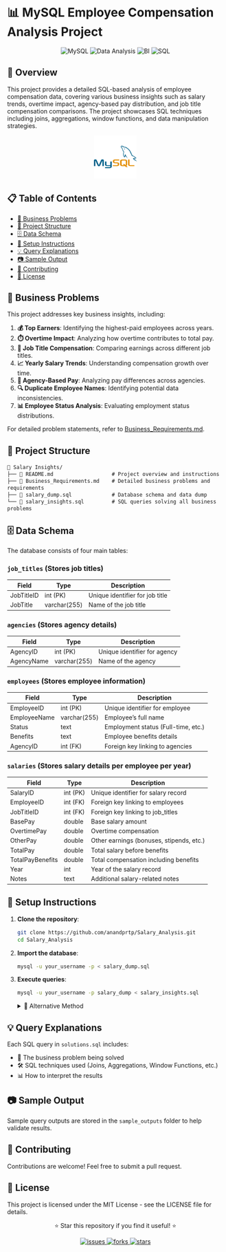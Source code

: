 # 📊 MySQL Employee Compensation Analysis Project

<div align="center">
  <img src="https://img.shields.io/badge/MySQL-4479A1?style=for-the-badge&logo=mysql&logoColor=white" alt="MySQL"/>
  <img src="https://img.shields.io/badge/Data%20Analysis-28A745?style=for-the-badge" alt="Data Analysis"/>
  <img src="https://img.shields.io/badge/Business%20Intelligence-0066B1?style=for-the-badge" alt="BI"/>
  <img src="https://img.shields.io/badge/SQL-F29111?style=for-the-badge" alt="SQL"/>
</div>

## 🌟 Overview
This project provides a detailed SQL-based analysis of employee compensation data, covering various business insights such as salary trends, overtime impact, agency-based pay distribution, and job title compensation comparisons. The project showcases SQL techniques including joins, aggregations, window functions, and data manipulation strategies.

<div align="center">
  <img src="https://raw.githubusercontent.com/devicons/devicon/master/icons/mysql/mysql-original-wordmark.svg" alt="mysql" width="100" height="100"/>
</div>

## 📋 Table of Contents
- [🎯 Business Problems](#-business-problems)
- [📁 Project Structure](#-project-structure)
- [🗄️ Data Schema](#️-data-schema)
- [🚀 Setup Instructions](#-setup-instructions)
- [💡 Query Explanations](#-query-explanations)
- [📷 Sample Output](#-sample-output)
- [🤝 Contributing](#-contributing)
- [📜 License](#-license)

## 🎯 Business Problems
This project addresses key business insights, including:

1. **💰 Top Earners**: Identifying the highest-paid employees across years.
2. **⏱️ Overtime Impact**: Analyzing how overtime contributes to total pay.
3. **👔 Job Title Compensation**: Comparing earnings across different job titles.
4. **📈 Yearly Salary Trends**: Understanding compensation growth over time.
5. **🏢 Agency-Based Pay**: Analyzing pay differences across agencies.
6. **🔍 Duplicate Employee Names**: Identifying potential data inconsistencies.
7. **📊 Employee Status Analysis**: Evaluating employment status distributions.

For detailed problem statements, refer to [Business_Requirements.md](Business_Requirements.md).

## 📁 Project Structure
```
📂 Salary Insights/
├── 📄 README.md                   # Project overview and instructions
├── 📄 Business_Requirements.md    # Detailed business problems and requirements
├── 📄 salary_dump.sql             # Database schema and data dump
└── 📄 salary_insights.sql         # SQL queries solving all business problems
```

## 🗄️ Data Schema
The database consists of four main tables:

### **`job_titles`** (Stores job titles)
| Field       | Type         | Description                   |
|------------|--------------|--------------------------------|
| JobTitleID | int (PK)     | Unique identifier for job title |
| JobTitle   | varchar(255) | Name of the job title         |

### **`agencies`** (Stores agency details)
| Field      | Type         | Description                    |
|-----------|--------------|--------------------------------|
| AgencyID  | int (PK)     | Unique identifier for agency  |
| AgencyName| varchar(255) | Name of the agency            |

### **`employees`** (Stores employee information)
| Field        | Type         | Description                          |
|-------------|--------------|--------------------------------------|
| EmployeeID  | int (PK)     | Unique identifier for employee      |
| EmployeeName| varchar(255) | Employee’s full name                |
| Status      | text         | Employment status (Full-time, etc.) |
| Benefits    | text         | Employee benefits details           |
| AgencyID    | int (FK)     | Foreign key linking to agencies     |

### **`salaries`** (Stores salary details per employee per year)
| Field            | Type   | Description                               |
|----------------|--------|-------------------------------------------|
| SalaryID       | int (PK) | Unique identifier for salary record      |
| EmployeeID     | int (FK) | Foreign key linking to employees        |
| JobTitleID     | int (FK) | Foreign key linking to job_titles       |
| BasePay        | double | Base salary amount                       |
| OvertimePay    | double | Overtime compensation                    |
| OtherPay       | double | Other earnings (bonuses, stipends, etc.)|
| TotalPay       | double | Total salary before benefits            |
| TotalPayBenefits | double | Total compensation including benefits   |
| Year           | int    | Year of the salary record                |
| Notes         | text   | Additional salary-related notes         |

## 🚀 Setup Instructions
1. **Clone the repository**:
   ```bash
   git clone https://github.com/anandprtp/Salary_Analysis.git
   cd Salary_Analysis
   ```

2. **Import the database**:
   ```bash
   mysql -u your_username -p < salary_dump.sql
   ```

3. **Execute queries**:
   ```bash
   mysql -u your_username -p salary_dump < salary_insights.sql
   ```

   <details>
   <summary>📝 Alternative Method</summary>
   Run queries manually using MySQL Workbench or another SQL client.
   </details>

## 💡 Query Explanations
Each SQL query in `solutions.sql` includes:
- 🎯 The business problem being solved
- 🛠️ SQL techniques used (Joins, Aggregations, Window Functions, etc.)
- 📊 How to interpret the results

## 📷 Sample Output
Sample query outputs are stored in the `sample_outputs` folder to help validate results.

## 🤝 Contributing
Contributions are welcome! Feel free to submit a pull request.

## 📜 License
This project is licensed under the MIT License - see the LICENSE file for details.

<div align="center">
  <p>⭐ Star this repository if you find it useful! ⭐</p>
  <a href="https://github.com/yourusername/mysql-employee-compensation/issues">
    <img src="https://img.shields.io/github/issues/yourusername/mysql-employee-compensation?style=for-the-badge" alt="issues"/>
  </a>
  <a href="https://github.com/yourusername/mysql-employee-compensation/network/members">
    <img src="https://img.shields.io/github/forks/yourusername/mysql-employee-compensation?style=for-the-badge" alt="forks"/>
  </a>
  <a href="https://github.com/yourusername/mysql-employee-compensation/stargazers">
    <img src="https://img.shields.io/github/stars/yourusername/mysql-employee-compensation?style=for-the-badge" alt="stars"/>
  </a>
</div>

